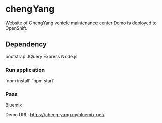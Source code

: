 # chengYang
Website of ChengYang vehicle maintenance center 
Demo is deployed to OpenShift.

## Dependency
bootstrap
JQuery
Express
Node.js


### Run application
'npm install'
'npm start'

### Paas
Bluemix


Demo URL: https://cheng-yang.mybluemix.net/

